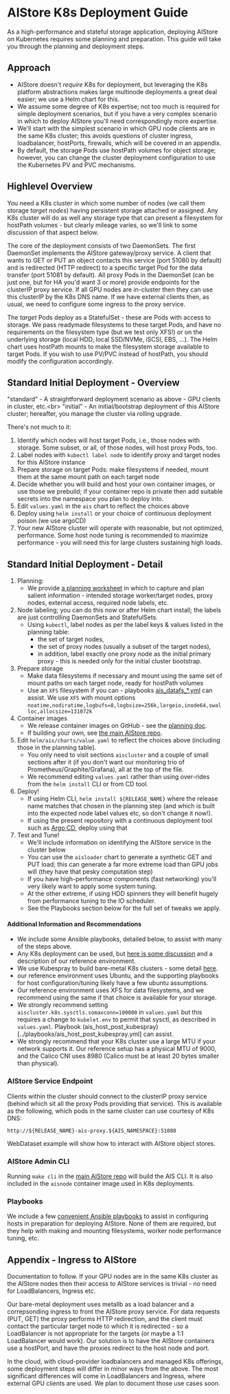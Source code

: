 # AIStore K8s Deployment Guide

As a high-performance and stateful storage application, deploying AIStore on Kubernetes
requires some planning and preparation. This guide will take you through the planning and
deployment steps.

## Approach

- AIStore doesn't *require* K8s for deployment, but leveraging the K8s platform abstractions makes large multinode deployments a great deal easier; we use a Helm chart for this.
- We assume some degree of K8s expertise; not too much is required for simple deployment scenarios, but if you have a very complex scenario in which to deploy AIStore you'll need correspondingly more expertise.
- We'll start with the simplest scenario in which GPU node clients are in the same K8s cluster; this avoids questions of cluster ingress, loadbalancer, hostPorts, firewalls, which will be covered in an appendix.
- By default, the storage Pods use hostPath volumes for object storage; however, you can change the cluster deployment configuration to use the Kubernetes PV and PVC mechanisms.

## Highlevel Overview

You need a K8s cluster in which some number of nodes (we call them storage *target nodes*)
having persistent storage attached or assigned. Any K8s cluster will do as well any storage
type that can present a filesystem for hostPath volumes - but clearly mileage varies, so
we'll link to some discussion of that aspect below.

The core of the deployment consists of two DaemonSets. The first DaemonSet implements the AIStore gateway/proxy
service. A client that wants to GET or PUT an object contacts this service (port 51080 by default)
and is redirected (HTTP redirect) to a specific target Pod for the data transfer (port 51081 by default).
All proxy Pods in the DaemonSet (can be just one, but for HA you'd want 3 or more) provide endpoints for the clusterIP proxy service.
If all GPU nodes are in-cluster then they can use this clusterIP by the K8s DNS name.
If we have external clients then, as usual, we need to configure some ingress to the proxy service.

The *target* Pods deploy as a StatefulSet - these are Pods with access to storage. We pass
readymade filesystems to these target Pods, and have no requirements on the filesystem type
(but we test only XFS!) or on the underlying storage (local HDD, local SSD/NVMe, iSCSI, EBS, ...).
The Helm chart uses hostPath mounts to make the filesystem storage available to target Pods. If you wish to use PV/PVC instead of hostPath,
you should modify the configuration accordingly.

## Standard Initial Deployment - Overview

"standard"  - A straightforward deployment scenario as above - GPU clients in cluster, etc.<br\>
"initial" - An initial/bootstrap deployment of this AIStore cluster; hereafter, you manage the cluster via rolling upgrade.

There's not much to it:

1. Identify which nodes will host target Pods, i.e., those nodes with storage. Some subset, or all, of those nodes, will host proxy Pods, too.
1. Label nodes with `kubectl label node` to identify proxy and target nodes for this AIStore instance
1. Prepare storage on target Pods: make filesystems if needed, mount them at the same mount path on each target node
1. Decide whether you will build and host your own container images, or use those we prebuild; if your container repo is private then add suitable secrets into the namespace you plan to deploy into.
1. Edit `values.yaml` in the `ais` chart to reflect the choices above
1. Deploy using `helm install` or your choice of continuous deployment poison (we use argoCD)
1. Your new AIStore cluster will operate with reasonable, but not optimized, performance.
Some host node tuning is recommended to maximize performance - you will need this for large clusters
sustaining high loads.

## Standard Initial Deployment - Detail

1. Planning:
   - We provide [a planning worksheet](planning.md) in which to capture and plan salient information - intended storage worker/target nodes, proxy nodes, external access, required node labels, etc.
1. Node labeling; you can do this now or after Helm chart install; the labels are just controlling DaemonSets and StatefulSets.
   - Using `kubectl`, label nodes as per the label keys & values listed in the planning table:
      - the set of target nodes,
      - the set of proxy nodes (usually a subset of the target nodes),
      - in addition, label exactly one proxy node as the initial primary proxy - this is needed only for the initial cluster bootstrap.
1. Prepare storage
   - Make data filesystems if necessary and mount using the same set of mount paths on each target node, ready for hostPath volumes
   - Use an `XFS` filesystem if you can - playbooks [ais_datafs_\*.yml](../playbooks) can assist.
   We use `XFS` with mount options `noatime,nodiratime,logbufs=8,logbsize=256k,largeio,inode64,swalloc,allocsize=131072k`
1. Container images
   - We release container images on GitHub - see the [planning doc](planning.md).
   - If building your own, see [the main AIStore repo](https://github.com/NVIDIA/aistore/tree/master/deploy/prod/k8s/aisnode_container).
1. Edit `helm/ais/charts/value.yaml` to reflect the choices above (including those in the planning table).
   - You only need to visit sections `aiscluster` and a couple of small sections after it (if you don't want our monitoring trio of Prometheus/Graphite/Grafana), all at the top of the file.
   - We recommend editing `values.yaml` rather than using over-rides from the `helm install` CLI or from CD tool.
1. Deploy!
   - If using Helm CLI, `helm install ${RELEASE_NAME}` where the release name matches that chosen in the planning step (and which is built into the expected node label values etc, so don't change it now!).
   - If using the present repository with a continuous deployment tool such as [Argo CD](https://argoproj.github.io/argo-cd/), deploy using that
1. Test and Tune!
   - We'll include information on identifying the AIStore service in the cluster below
   - You can use the `aisloader` chart to generate a synthetic GET and PUT load; this can generate a far more extreme load than GPU jobs will (they have that pesky computation step)
   - If you have high-performance components (fast networking) you'll very likely want to apply some system tuning.
   - At the other extreme, if using HDD spinners they will benefit hugely from performance tuning to the IO scheduler.
   - See the Playbooks section below for the full set of tweaks we apply.

#### Additional Information and Recommendations

- We include some Ansible playbooks, detailed below, to assist with many of the steps above.
- Any K8s deployment can be used, but [here is some discussion](k8s_discussion.md) and a description of our reference environment.
- We use Kubespray to build bare-metal K8s clusters - some detail [here](kubespray/README.md).
- our reference environment uses Ubuntu, and the supporting playbooks for host configuration/tuning likely have a few ubuntu assumptions.
- Our reference environment uses XFS for data filesystems, and we recommend using the same if that choice is available for your storage.
- We strongly recommend setting `aiscluster.k8s.sysctls.somaxconn=100000` in `values.yaml` but this requires a change to `kubelet.env` to permit that sysctl, as described in `values.yaml`. Playbook (ais_host_post_kubespray)[../playbooks/ais_host_post_kubespray.yml] can assist.
- We strongly recommend that your K8s cluster use a large MTU if your network
supports it.  Our reference setup has a physical MTU of 9000, and the Calico CNI uses 8980 (Calico must be at least 20 bytes smaller than physical).

### AIStore Service Endpoint

Clients within the cluster should connect to the clusterIP proxy service (behind which sit all the proxy Pods
providing that service). This is available as the following, which pods in the same cluster can use courtesy of K8s DNS:

    http://${RELEASE_NAME}-ais-proxy.${AIS_NAMESPACE}:51080


WebDataset example will show how to interact with AIStore object stores.

### AIStore Admin CLI

Running `make cli` in the [main AIStore repo](https://github.com/NVIDIA/aistore) will build
the AIS CLI. It is also included in the `aisnode` container image used in K8s deployments.

### Playbooks

We include a few [convenient Ansible playbooks](../playbooks/README.md) to assist
in configuring hosts in preparation for deploying AIStore. None of them are required,
but they help with making and mounting filesystems, worker node performance tuning, etc.

## Appendix - Ingress to AIStore

Documentation to follow. If your GPU nodes are in the same K8s cluster as
the AIStore nodes then their access to AIStore services is trivial - no
need for LoadBalancers, Ingress etc.

Our bare-metal deployment uses metallb as a load balancer and a correpsonding ingress to front the AIStore proxy service. For data requests (PUT, GET) the
proxy performs HTTP redirection, and the client must contact the particular target
node to which it is redirected - so a LoadBalancer is not appropriate for the
targets (or maybe a 1:1 LoadBalancer would work). Our solution is to have the
AIStore containers use a hostPort, and have the proxies redirect to the host
node and port.

In the cloud, with cloud-provider loadbalancers and managed K8s offerings, some
deployment steps will differ in minor ways from the above. The most significant
differences will come in LoadBalancers and Ingress, where external GPU
clients are used. We plan to document those use cases soon.
